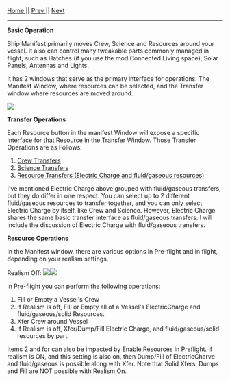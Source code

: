 [Home ](https://github.com/PapaJoesSoup/ShipManifest/wiki)|| [Prev ](https://github.com/PapaJoesSoup/ShipManifest/wiki/1.7-Debug-Window)|| [Next](https://github.com/PapaJoesSoup/ShipManifest/wiki/2.1---Crew-Transfers)
***
**Basic Operation**

Ship Manifest primarily moves Crew, Science and Resources around your vessel.  It also can control many tweakable parts commonly managed in flight, such as Hatches (if you use the mod Connected Living space), Solar Panels, Antennas and Lights.

It has 2 windows that serve as the primary interface for operations.  The Manifest Window, where resources can be selected, and the Transfer window where resources are moved around.

![](http://i.imgur.com/nbudphN.png)

**Transfer Operations**

Each Resource button in the manifest Window will expose a specific interface for that Resource in the Transfer Window.  Those Transfer Operations are as Follows:

1. [Crew Transfers](https://github.com/PapaJoesSoup/ShipManifest/wiki/2.1---Crew-Transfers)
2. [Science Transfers](https://github.com/PapaJoesSoup/ShipManifest/wiki/2.2---Science-Transfers)
3. [Resource Transfers (Electric Charge and fluid/gaseous resources)](https://github.com/PapaJoesSoup/ShipManifest/wiki/2.2---Resource-Transfers)

I've mentioned Electric Charge above grouped with fluid/gaseous transfers, but they do differ in one respect.  You can select up to 2 different fluid/gaseous resources to transfer together, and you can only select Electric Charge by itself, like Crew and Science.  However, Electric Charge shares the same basic transfer interface as fluid/gaseous transfers.  I will include the discussion of Electric Charge with fluid/gaseous transfers.

**Resource Operations**

In the Manifest window, there are various options in Pre-flight and in flight, depending on your realism settings.

Realism Off:
![](http://i.imgur.com/xbF8nPe.png)![](http://i.imgur.com/U1n8wtP.png)

in Pre-flight you can perform the following operations:
1. Fill or Empty a Vessel's Crew
2. If Realism is off, Fill or Empty all of a Vessel's ElectricCharge and fluid/gaseous/solid Resources.
3. Xfer Crew around Vessel
3. If Realism is off, Xfer/Dump/Fill Electric Charge, and fluid/gaseous/solid resources by part.

Items 2 and for can also be impacted by Enable Resources in Preflight.  If realism is ON, and this setting is also on, then Dump/Fill of ElectricCharve and fluid/gaseous is possible along with Xfer.  Note that Solid Xfers, Dumps and Fill are NOT possible with Realism On.